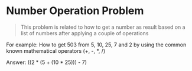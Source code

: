 # Number Operation Problem
> This problem is related to how to get a number as result based on a list of numbers after applying a couple of operations

For example: How to get 503 from 5, 10, 25, 7 and 2 by using the common known mathematical operators (+, -, *, /)

Answer: ((2 * (5 + (10 * 25))) - 7)